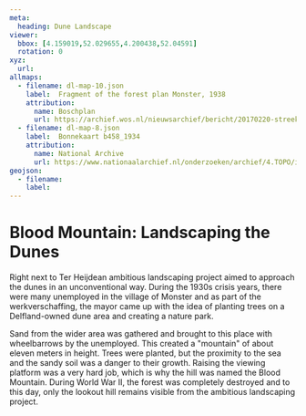 ```yaml
---
meta:
  heading: Dune Landscape
viewer:
  bbox: [4.159019,52.029655,4.200438,52.04591]
  rotation: 0
xyz:
  url:
allmaps:
  - filename: dl-map-10.json
    label: 	Fragment of the forest plan Monster, 1938
    attribution:
      name: Boschplan
      url: https://archief.wos.nl/nieuwsarchief/bericht/20170220-streekhistorie-in-de-duinen-van-westland
  - filename: dl-map-8.json
    label: 	Bonnekaart b458_1934
    attribution:
      name: National Archive
      url: https://www.nationaalarchief.nl/onderzoeken/archief/4.TOPO/invnr/%40A~A7~A7.1~10.8-10.776C~10.502-10.502C~10.502    
geojson:
  - filename: 
    label:
---
```


# Blood Mountain: Landscaping the Dunes

Right next to Ter Heijdean ambitious landscaping project aimed to approach the dunes in an unconventional way. During the 1930s crisis years, there were many unemployed in the village of Monster and as part of the werkverschaffing, the mayor came up with the idea of planting trees on a Delfland-owned dune area and creating a nature park. 

Sand from the wider area was gathered and brought to this place with wheelbarrows by the unemployed. This created a "mountain" of about eleven meters in height. Trees were planted, but the proximity to the sea and the sandy soil was a danger to their growth. Raising the viewing platform was a very hard job, which is why the hill was named the Blood Mountain. During World War II, the forest was completely destroyed and to this day, only the lookout hill remains visible from the ambitious landscaping project.